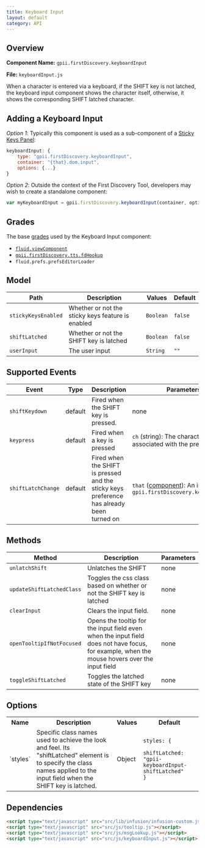 ```yaml
---
title: Keyboard Input
layout: default
category: API
---
```


## Overview

**Component Name:** `gpii.firstDiscovery.keyboardInput`

**File:** `keyboardInput.js`

When a character is entered via a keyboard, if the SHIFT key is not latched,
the keyboard input component shows the character itself, otherwise, it shows
the corresponding SHIFT latched character.

## Adding a Keyboard Input

*Option 1*: Typically this component is used as a sub-component of a [Sticky Keys Panel](keyboard.md):
```javascript
keyboardInput: {
    type: "gpii.firstDiscovery.keyboardInput",
    container: "{that}.dom.input",
    options: {...}
}
```

*Option 2*: Outside the context of the First Discovery Tool, developers may wish to create a standalone component:
```javascript
var myKeyboardInput = gpii.firstDiscovery.keyboardInput(container, options);
```

## Grades

The base [grades](http://docs.fluidproject.org/infusion/development/ComponentGrades.html)
used by the Keyboard Input component:

* [`fluid.viewComponent`](http://docs.fluidproject.org/infusion/development/ComponentGrades.html)
* [`gpii.firstDiscovery.tts.fdHookup`](tts-hookupFD.md)
* `fluid.prefs.prefsEditorLoader`

## Model

| Path   | Description | Values | Default |
|--------|-------------|--------|---------|
| `stickyKeysEnabled` | Whether or not the sticky keys feature is enabled | `Boolean` |  `false` |
| `shiftLatched` | Whether or not the SHIFT key is latched | `Boolean` |  `false` |
| `userInput ` | The user input | `String` | `""`  |

## Supported Events

| Event  | Type |Description | Parameters |
|--------|------|------------|------------|
| `shiftKeydown` | default | Fired when the SHIFT key is pressed. | none |
| `keypress` | default | Fired when a key is pressed | `ch` (string): The character associated with the pressed key  |
| `shiftLatchChange ` | default | Fired when the SHIFT is pressed and the sticky keys preference has already been turned on | `that` ([component](http://docs.fluidproject.org/infusion/development/UnderstandingInfusionComponents.html)): An instance of `gpii.firstDiscovery.keyboardInput`  |

## Methods

| Method | Description | Parameters |
|--------|-------------|------------|
| `unlatchShift` | Unlatches the SHIFT | none |
| `updateShiftLatchedClass` | Toggles the css class based on whether or not the SHIFT key is latched | none |
| `clearInput` | Clears the input field. | none |
| `openTooltipIfNotFocused` | Opens the tooltip for the input field even when the input field does not have focus, for example, when the mouse hovers over the input field | none |
| `toggleShiftLatched` | Toggles the latched state of the SHIFT key | none |


## Options

<table>
    <tr><th>Name</th><th>Description</th><th>Values</th><th>Default</th></tr>
    <tr>
        <td>`styles`</td>
        <td>Specific class names used to achieve the look and feel. Its "shiftLatched" element is to specify the class names applied to the input field when the SHIFT key is latched.</td>
        <td>Object</td>
        <td>
        <pre><code>styles: {
    shiftLatched: "gpii-keyboardInput-shiftLatched"
}</code></pre>
        </td>
    </tr>
</table>

## Dependencies

```html
<script type="text/javascript" src="src/lib/infusion/infusion-custom.js"></script>
<script type="text/javascript" src="src/js/tooltip.js"></script>
<script type="text/javascript" src="src/js/msgLookup.js"></script>
<script type="text/javascript" src="src/js/keyboardInput.js"></script>
```
